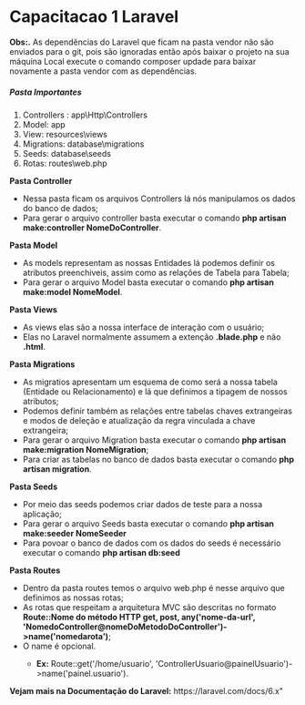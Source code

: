 <h1>Capacitacao 1 Laravel</h1>

<p><b>Obs:.</b> As dependências do Laravel que ficam na pasta vendor não são enviados para o git, pois são ignoradas então após baixar o projeto na sua máquina Local execute o comando composer updade para baixar novamente a pasta vendor com as dependências.</p>

<h5>Pasta Importantes</h5>
<ol>
	<li>Controllers : app\Http\Controllers</li>
	<li>Model: app</li>
	<li>View: resources\views</li>
	<li>Migrations: database\migrations</li>
	<li>Seeds: database\seeds</li>
	<li>Rotas: routes\web.php</li>
</ol>

<b>Pasta Controller</b>
<ul>
	<li>Nessa pasta ficam os arquivos Controllers lá nós manipulamos os dados do banco de dados;</li>
	<li>Para gerar o arquivo controller basta executar o comando <b>php artisan make:controller NomeDoController</b>.</li>
</ul>

<b>Pasta Model</b>
<ul>
	<li>As models representam as nossas Entidades lá podemos definir os atributos preenchiveis, assim como as relações de Tabela para Tabela;</li>
	<li>Para gerar o arquivo Model basta executar o comando <b>php artisan make:model NomeModel</b>.</li>
</ul>

<b>Pasta Views</b>
<ul>
	<li>As views elas são a nossa interface de interação com o usuário;</li>
	<li>Elas no Laravel normalmente assumem a extenção <b>.blade.php</b> e não <b>.html</b>.</li>
</ul>

<b>Pasta Migrations</b>
<ul>
	<li>As migratios apresentam um esquema de como será a nossa tabela (Entidade ou Relacionamento) e lá que definimos a tipagem de nossos atributos;</li>
	<li>Podemos definir também as relações entre tabelas chaves extrangeiras e modos de deleção e atualização da regra vinculada a chave extrangeira;</li>
	<li>Para gerar o arquivo Migration basta executar o comando <b>php artisan make:migration NomeMigration</b>;</li>
	<li>Para criar as tabelas no banco de dados basta executar o comando <b>php artisan migration</b>.</li>
</ul>

<b>Pasta Seeds</b>
<ul>
	<li>Por meio das seeds podemos criar dados de teste para a nossa aplicação;</li>
	<li>Para gerar o arquivo Seeds basta executar o comando <b>php artisan make:seeder NomeSeeder</b></li>
	<li>Para povoar o banco de dados com os dados do seeds é necessário executar o comando <b>php artisan db:seed</b></li>
</ul>

<b>Pasta Routes</b>
<ul>
	<li>Dentro da pasta routes temos o arquivo web.php é nesse arquivo que definimos as nossas rotas;</li>
	<li>As rotas que respeitam a arquitetura MVC são descritas no formato <b>Route::Nome do método HTTP get, post, any('nome-da-url', 'NomedoController@nomeDoMetodoDoController')->name('nomedarota')</b>;</li>
	<li>O name é opcional.</li>
	<ul>
		<li><b>Ex:</b> Route::get('/home/usuario', 'ControllerUsuario@painelUsuario')->name('painel.usuario').</li>
	</ul>
</ul>

<p><b>Vejam mais na Documentação do Laravel:</b> https://laravel.com/docs/6.x"</p>



